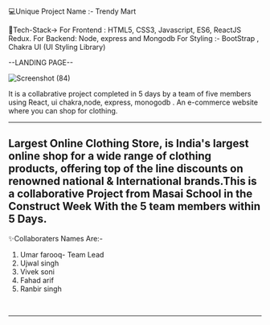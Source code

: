 💻Unique Project Name :- Trendy Mart 
 
 
 💫Tech-Stack->
For Frontend : HTML5, CSS3, Javascript, ES6, ReactJS Redux.
For Backend:  Node, express and Mongodb
For Styling :- BootStrap , Chakra UI (UI Styling Library)

--LANDING PAGE--

![Screenshot (84)](https://user-images.githubusercontent.com/112633484/221491116-81d15e1e-aa91-4eb5-a266-5d3dab64aaff.png)

It is a collabrative project completed in 5 days by a team of five members using React, ui chakra,node, express, monogodb . An e-commerce website where you can shop for clothing. 

---

Largest Online Clothing Store, is India's largest online shop for a wide range of clothing products, offering top of the line discounts on renowned national & International brands.This is a collaborative Project from Masai School in the Construct Week With the 5 team members within 5 Days.
---
✨Collaboraters Names Are:-

1. Umar farooq- Team Lead
2. Ujwal singh
3. Vivek soni
4. Fahad arif
5. Ranbir singh
<br>




---

